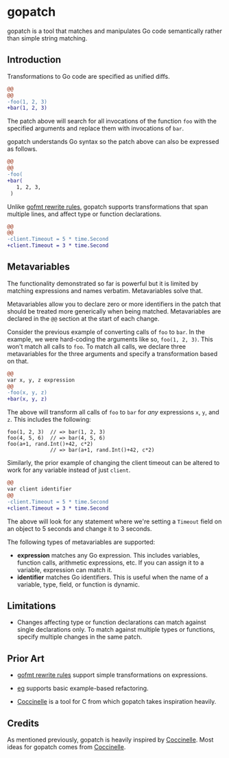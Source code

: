# gopatch

gopatch is a tool that matches and manipulates Go code semantically rather than
simple string matching.

## Introduction

Transformations to Go code are specified as unified diffs.

```diff
@@
@@
-foo(1, 2, 3)
+bar(1, 2, 3)
```

The patch above will search for all invocations of the function `foo` with the
specified arguments and replace them with invocations of `bar`.

gopatch understands Go syntax so the patch above can also be expressed as
follows.

```diff
@@
@@
-foo(
+bar(
   1, 2, 3,
 )
```

Unlike [gofmt rewrite rules], gopatch supports transformations that span
multiple lines, and affect type or function declarations.

  [gofmt rewrite rules]: https://golang.org/cmd/gofmt/

```diff
@@
@@
-client.Timeout = 5 * time.Second
+client.Timeout = 3 * time.Second
```

## Metavariables

The functionality demonstrated so far is powerful but it is limited by matching
expressions and names verbatim. Metavariables solve that.

Metavariables allow you to declare zero or more identifiers in the patch that
should be treated more generically when being matched. Metavariables are
declared in the `@@` section at the start of each change.

Consider the previous example of converting calls of `foo` to `bar`. In the
example, we were hard-coding the arguments like so, `foo(1, 2, 3)`. This won't
match all calls to `foo`. To match all calls, we declare three metavariables
for the three arguments and specify a transformation based on that.

```diff
@@
var x, y, z expression
@@
-foo(x, y, z)
+bar(x, y, z)
```

The above will transform all calls of `foo` to `bar` for *any* expressions `x`,
`y`, and `z`. This includes the following:

```
foo(1, 2, 3)  // => bar(1, 2, 3)
foo(4, 5, 6)  // => bar(4, 5, 6)
foo(a+1, rand.Int()+42, c*2)
              // => bar(a+1, rand.Int()+42, c*2)
```

Similarly, the prior example of changing the client timeout can be altered to
work for any variable instead of just `client`.

```diff
@@
var client identifier
@@
-client.Timeout = 5 * time.Second
+client.Timeout = 3 * time.Second
```

The above will look for any statement where we're setting a `Timeout` field on
an object to 5 seconds and change it to 3 seconds.

The following types of metavariables are supported:

- **expression** matches any Go expression. This includes variables, function
  calls, arithmetic expressions, etc. If you can assign it to a variable,
  expression can match it.
- **identifier** matches Go identifiers. This is useful when the name of a
  variable, type, field, or function is dynamic.

## Limitations

- Changes affecting type or function declarations can match against single
  declarations only. To match against multiple types or functions, specify
  multiple changes in the same patch.

## Prior Art

- [gofmt rewrite rules] support simple transformations on expressions.
- [eg] supports basic example-based refactoring.
- [Coccinelle] is a tool for C from which gopatch takes inspiration heavily.

  [eg]: https://godoc.org/golang.org/x/tools/cmd/eg
  [Coccinelle]: http://coccinelle.lip6.fr/documentation.php

## Credits

As mentioned previously, gopatch is heavily inspired by [Coccinelle]. Most
ideas for gopatch comes from [Coccinelle].
